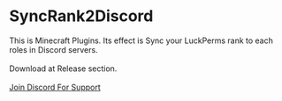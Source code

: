 # SyncRank2Discord
This is Minecraft Plugins. Its effect is Sync your LuckPerms rank to each roles in Discord servers.<br><br>
Download at Release section.<br><br>
<a href="https://bit.ly/raindc">Join Discord For Support
